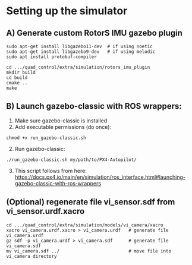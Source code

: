 # Setting up the simulator

## A) Generate custom RotorS IMU gazebo plugin
```
sudo apt-get install libgazebo11-dev  # if using noetic
sudo apt-get install libgazebo9-dev   # if using melodic
sudo apt install protobuf-compiler

cd .../quad_control/extra/simulation/rotors_imu_plugin
mkdir build
cd build
cmake ..
make
```

## B) Launch gazebo-classic with ROS wrappers:
1. Make sure gazebo-classic is installed
2. Add executable permissions (do once):
```
chmod +x run_gazebo-classic.sh
```
2. Run gazebo-classic:
```
./run_gazebo-classic.sh my/path/to/PX4-Autopilot/
```
3. This script follows from here: https://docs.px4.io/main/en/simulation/ros_interface.html#launching-gazebo-classic-with-ros-wrappers

## (Optional) regenerate file vi_sensor.sdf from vi_sensor.urdf.xacro

```
cd .../quad_control/extra/simulation/models/vi_camera/xacro
xacro vi_camera.urdf.xacro > vi_camera.urdf   # generate file vi_camera.urdf
gz sdf -p vi_camera.urdf > vi_camera.sdf      # generate file vi_camera.sdf
mv vi_camera.sdf ../                          # move file into vi_camera directory
```
